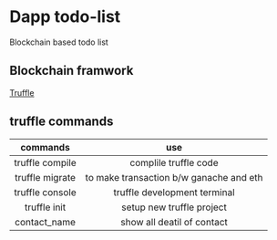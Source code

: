 # Dapp todo-list
Blockchain based todo list

## Blockchain framwork 

[Truffle](https://www.trufflesuite.com/)

## truffle commands

|     commands    	|                   use                   	|
|:---------------:	|:---------------------------------------:	|
| truffle compile   |          complile truffle code            |
| truffle migrate 	| to make transaction b/w ganache and eth 	|
| truffle console 	|      truffle development terminal       	|
|   truffle init  	|        setup new truffle project        	|
|   contact_name    |        show all deatil of contact         |
